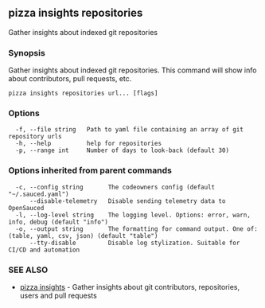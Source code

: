 ## pizza insights repositories

Gather insights about indexed git repositories

### Synopsis

Gather insights about indexed git repositories. This command will show info about contributors, pull requests, etc.

```
pizza insights repositories url... [flags]
```

### Options

```
  -f, --file string   Path to yaml file containing an array of git repository urls
  -h, --help          help for repositories
  -p, --range int     Number of days to look-back (default 30)
```

### Options inherited from parent commands

```
  -c, --config string       The codeowners config (default "~/.sauced.yaml")
      --disable-telemetry   Disable sending telemetry data to OpenSauced
  -l, --log-level string    The logging level. Options: error, warn, info, debug (default "info")
  -o, --output string       The formatting for command output. One of: (table, yaml, csv, json) (default "table")
      --tty-disable         Disable log stylization. Suitable for CI/CD and automation
```

### SEE ALSO

* [pizza insights](pizza_insights.md)	 - Gather insights about git contributors, repositories, users and pull requests

